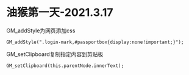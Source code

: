 # 油猴第一天-2021.3.17

GM_addStyle为网页添加css

`GM_addStyle(".login-mark,#passportbox{display:none!important;}");`

GM_setClipboard复制指定内容到剪贴板

`GM_setClipboard(this.parentNode.innerText);`

